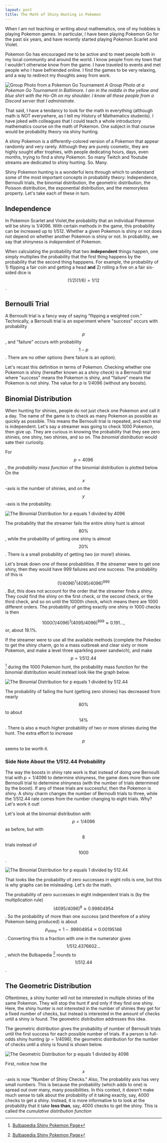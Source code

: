 ```yaml
---
layout: post
title: The Math of Shiny Hunting in Pokemon
---
```


When I am not teaching or writing about mathematics, one of my hobbies is playing Pokemon games. In particular, I have been playing Pokemon Go for the past six years, and have recently started playing Pokemon Scarlet and Violet. 

Pokemon Go has encouraged me to be active and to meet people both in my local community and around the world. I know people from my town that I wouldn't otherwise know from the game. I have traveled to events and met people who I have befriended online. I find the games to be very relaxing, and a way to redirect my thoughts away from work. 

![Group Photo from a Pokemon Go Tournament](/images/PoGoBaltimore.jpg)
*A Group Photo at a Pokemon Go Tournament in Baltimore. I am in the middle in the yellow and blue shirt with the Ho-Oh on my shoulder. I know all these people from a Discord server that I administrate.*


That said, I have a tendancy to look for the math in everything (although math is NOT everywhere, as I tell my History of Mathematics students). I have joked with colleagues that I could teach a whole introductory mathematics course on the math of Pokemon. One subject in that course would be probability theory via shiny hunting.

A shiny Pokemon is a differently-colored version of a Pokemon that appear randomly and very rarely. Although they are purely cosmetic, they are highly sought after trophies, with people dedicating hours, days, even months, trying to find a shiny Pokemon. So many Twitch and Youtube streams are dedicated to shiny hunting. So. Many.

Shiny Pokemon hunting is a wonderful lens through which to understand some of the most important concepts in probability theory: Independence, Bernoulli trials, the binomial distribution, the geometric distribution, the Poisson distribution, the exponential distribution, and the memoryless property. Let's take each of these in turn.

## Independence

In Pokemon Scarlet and Violet,the probability that an individual Pokemon will be shiny is 1/4096. With certain methods in the game, this probability can be increased up to 1/512. Whether a given Pokemon is shiny or not does not depend on whether another Pokemon is shiny or not. In probability, we say that shinyness is *independent* of Pokemon. 

When calculating the probability that two **independent** things happen, one simply multiplies the probability that the first thing happens by the probability that the second thing happpens. For example, the probability of 1) flipping a fair coin and getting a head **and** 2) rolling a five on a fair six-sided dice is $$ (1/2) (1/6) = 1/12 $$. 

## Bernoulli Trial

A Bernoulli trial is a fancy way of saying "flipping a weighted coin." Technically, a Bernoulli trial is an experiment where "success" occurs with probability $$p$$, and "failure" occurs with probability $$1-p$$. There are no other options (here failure is an option).

Let's recast this definition in terms of Pokemon. Checking whether one Pokemon is shiny (hereafter known as a *shiny check*) is a Bernoulli trial where "success" means the Pokemon is shiny, and "failure" means the Pokemon is not shiny. The value for $p$ is $1/4096$ (without any boosts). 

## Binomial Distribution

When hunting for shinies, people do not just check one Pokemon and call it a day. The name of the game is to check as many Pokemon as possible as quickly as possible. This means the Bernoulli trial is repeated, and each trial is independent. Let's say a streamer was going to check 1000 Pokemon, then give up. They are curious in knowing the probability that they see zero shinies, one shiny, two shinies, and so on. The *binomial distribution* would sate their curiosity.

For $$p=4096$$, the *probability mass function* of the binomial distribution is plotted below. On the $$x$$-axis is the number of shinies, and on the $$y$$-axis is the probability. 

![The Binomial Distribution for p equals 1 divided by 4096](/images/Binomial_4096.jpeg)

The probability that the streamer fails the entire shiny hunt is almost $$80\%$$, while the probability of getting one shiny is almost $$20\%$$. There is a small probability of getting two (or more!) shinies. 

Let's break down one of these probabilities. If the streamer were to get one shiny, then they would have 999 failures and one success. The probability of this is $$(1/4096)^{1} (4095/4096)^{999}$$. But, this does not account for the order that the streamer finds a shiny. They could find the shiny on the first check, or the second check, or the third check, and so on until the 1000th check, which means there are 1000 different orders. The probability of getting exactly one shiny in 1000 checks is then 

$$1000 (1/4096)^{1} (4095/4096)^{999} \approx 0.191...,$$
or, about 19.1%. 

If the streamer were to use all the available methods (complete the Pokedex to get the shiny charm, go to a mass outbreak and clear sixty or more Pokemon, and make a level three sparkling power sandwich), and make $$p=1/512.44$$ [^1] during the 1000 Pokemon hunt, the probability mass function for the binomial distribution would instead look like the graph below.

![The Binomial Distribution for p equals 1 divided by 512.44](/images/Binomial_512.jpeg)

The probability of failing the hunt (getting zero shinies) has decreased from nearly $$80\%$$ to about $$14\%$$. There is also a much higher probability of two or more shinies during the hunt. The extra effort to increase $$p$$ seems to be worth it. 

### Side Note About the 1/512.44 Probability

The way the boosts in shiny rate work is that instead of doing one Bernoulli trial with $p=1/4096$ to determine shinyness, the game does more than one Bernoulli trial to determine shinyness (with the number of trials determined by the boost). If any of these trials are successful, then the Pokemon is shiny. A shiny charm changes the number of Bernoulli trials to three, while the 1/512.44 rate comes from the number changing to eight trials. Why? Let's work it out!

Let's look at the binomial distribution with $$p=1/4096$$ as before, but with $$8$$ trials instead of $$1000$$.  

![The Binomial Distribution for p equals 1 divided by 512.44](/images/Binomial_4096_8.jpeg)

That looks like the probability of zero successes in eight rolls is one, but this is why graphs can be misleading. Let's do the math.

The probability of zero successes in eight independent trials is (by the multiplication rule) $$(4095/4096)^8 \approx 0.99804954$$. So the probability of more than one success (and therefore of a shiny Pokemon being produced) is about $$p_{\text{shiny}} = 1-.99804954 \approx 0.00195146 $$. Converting this to a fraction with one in the numerator gives $$1/512.4376602...$$, which the Bulbapedia [^1] rounds to $$1/512.44$$.

## The Geometric Distribution

Oftentimes, a shiny hunter will not be interested in multiple shinies of the same Pokemon. They will stop the hunt if and only if they find one shiny. Here, the shiny hunter is not interested in the number of shinies they get for a fixed number of checks, but instead is interested in the amount of checks until a shiny is found. The geometric distribution addresses this idea. 

The geometric distribution gives the probability of number of Bernoulli trials until the first success for each possible number of trials. If a person is full-odds shiny hunting ($p=1/4096$), the geometric distribution for the number of checks until a shiny is found is shown below.

![The Geometric Distribution for p equals 1 divided by 4096](/images/Geometric_4096.jpeg)

First, notice how the $$x$$-axis is now "Number of Shiny Checks." Also, The probability axis has very small numbers. This is because the probability (which adds to one) is spread out over many, many possibilities. In this context, it doesn't make much sense to talk about the probability of it taking exactly, say, 4000 checks to get a shiny. Instead, it is more informative to to look at the probability that it take **less than**, say, 4000 checks to get the shiny. This is called the *cumulative distribution function* 


[^1]: [Bulbapedia Shiny Pokemon Page](https://bulbapedia.bulbagarden.net/wiki/Shiny_Pok%C3%A9mon)